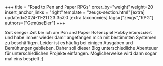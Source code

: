 +++
title = "Road to Pen and Paper RPGs"
order_by="weight"
weight=20
insert_anchor_links = "right"
template = "zeugs-section.html"
[extra]
updated=2024-11-21T23:35:00
[extra.taxonomies]
tags=["zeugs","RPG"]
authors=["GemüseEier"]
+++

Seit einiger Zeit bin ich am Pen and Paper Rollenspiel Hobby interessiert und habe immer wieder damit angefangen mich mit bestimmten Systemen zu beschäftigen.
Leider ist es häufig bei einigen Ausgaben und Bemühungen geblieben. Daher soll dieser Blog unterschiedliche Abenteuer für unterschiedlichen Projekte einfangen.
Möglicherweise wird dann sogar mal eins bespielt ;)
